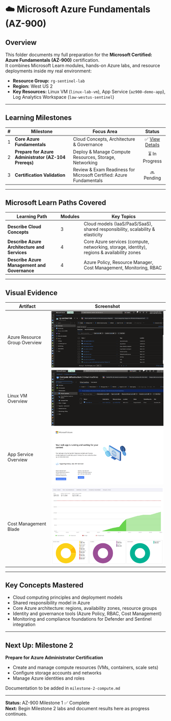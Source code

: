 # ☁️ Microsoft Azure Fundamentals (AZ-900)

## Overview
This folder documents my full preparation for the **Microsoft Certified: Azure Fundamentals (AZ-900)** certification.  
It combines Microsoft Learn modules, hands-on Azure labs, and resource deployments inside my real environment:

- **Resource Group:** `rg-sentinel-lab`  
- **Region:** West US 2  
- **Key Resources:** Linux VM (`linux-lab-vm`), App Service (`az900-demo-app`), Log Analytics Workspace (`law-westus-sentinel`)  

---

## Learning Milestones

| # | Milestone | Focus Area | Status |
|:-:|------------|------------|:------:|
| 1 | **Core Azure Fundamentals** | Cloud Concepts, Architecture & Governance | ✅ [View Details](milestone-1-foundations.md) |
| 2 | **Prepare for Azure Administrator (AZ-104 Prereqs)** | Deploy & Manage Compute Resources, Storage, Networking | ⏳ In Progress |
| 3 | **Certification Validation** | Review & Exam Readiness for Microsoft Certified: Azure Fundamentals | 🔜 Pending |

---

## Microsoft Learn Paths Covered

| Learning Path | Modules | Key Topics |
|---------------|----------|------------|
| **Describe Cloud Concepts** | 3 | Cloud models (IaaS/PaaS/SaaS), shared responsibility, scalability & elasticity |
| **Describe Azure Architecture and Services** | 4 | Core Azure services (compute, networking, storage, identity), regions & availability zones |
| **Describe Azure Management and Governance** | 4 | Azure Policy, Resource Manager, Cost Management, Monitoring, RBAC |

---

## Visual Evidence

| Artifact | Screenshot |
|-----------|-------------|
| Azure Resource Group Overview | ![RG Overview](../images/rg-sentinel-lab.png) |
| Linux VM Overview | ![VM Overview](../images/linux-lab-vm.png) |
| App Service Overview | ![App Service](../images/webapp-live-demo.png) |
| Cost Management Blade | ![Cost Management](../images/cost-management.png) |

---

## Key Concepts Mastered
- Cloud computing principles and deployment models  
- Shared responsibility model in Azure  
- Core Azure architecture: regions, availability zones, resource groups  
- Identity and governance tools (Azure Policy, RBAC, Cost Management)  
- Monitoring and compliance foundations for Defender and Sentinel integration  

---

## Next Up: Milestone 2
**Prepare for Azure Administrator Certification**

- Create and manage compute resources (VMs, containers, scale sets)  
- Configure storage accounts and networks  
- Manage Azure identities and roles  

Documentation to be added in `milestone-2-compute.md`

---

**Status:** AZ-900 Milestone 1 ✅ Complete  
**Next:** Begin Milestone 2 labs and document results here as progress continues.
